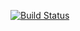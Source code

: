 
[![Build Status](https://travis-ci.org/StallionCMS/stallion-asset-bundling.svg?branch=master)](https://travis-ci.org/StallionCMS/stallion-asset-bundling)
